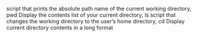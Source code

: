 script that prints the absolute path name of the current working directory, pwd
Display the contents list of your current directory, ls
script that changes the working directory to the user’s home directory, cd
Display current directory contents in a long format
